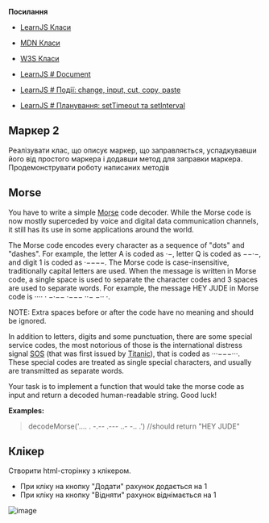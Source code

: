 **Посилання**

- [LearnJS Класи](https://uk.javascript.info/classes)

- [MDN Класи](https://developer.mozilla.org/en-US/docs/Web/JavaScript/Reference/Classes)

- [W3S Класи](https://www.w3schools.com/js/js_classes.asp)
-   [LearnJS # Document](https://uk.javascript.info/document)
-   [LearnJS # Події: change, input, cut, copy, paste](https://uk.javascript.info/events-change-input)
-   [LearnJS # Планування: setTimeout та setInterval](https://uk.javascript.info/settimeout-setinterval)

 
## Маркер 2
  
Реалізувати клас, що описує маркер, що заправляється, успадкувавши його від простого маркера і додавши метод для заправки маркера. Продемонструвати роботу написаних методів



## Morse

  

You have to write a simple [Morse](https://en.wikipedia.org/wiki/Morse_code) code decoder. While the Morse code is now mostly superceded by voice and digital data communication channels, it still has its use in some applications around the world.

The Morse code encodes every character as a sequence of "dots" and "dashes". For example, the letter A is coded as ·−, letter Q is coded as −−·−, and digit 1 is coded as ·−−−−. The Morse code is case-insensitive, traditionally capital letters are used. When the message is written in Morse code, a single space is used to separate the character codes and 3 spaces are used to separate words. For example, the message HEY JUDE in Morse code is ···· · −·−−   ·−−− ··− −·· ·.

NOTE: Extra spaces before or after the code have no meaning and should be ignored.

In addition to letters, digits and some punctuation, there are some special service codes, the most notorious of those is the international distress signal [SOS](https://en.wikipedia.org/wiki/SOS) (that was first issued by [Titanic](https://en.wikipedia.org/wiki/Titanic)), that is coded as ···−−−···. These special codes are treated as single special characters, and usually are transmitted as separate words.

Your task is to implement a function that would take the morse code as input and return a decoded human-readable string.
Good luck!

**Examples:**

> decodeMorse('.... . -.--   .--- ..- -.. .') //should return "HEY JUDE"


## Клікер

Створити html-сторінку з клікером. 
- При кліку на кнопку "Додати" рахунок додається на 1
- При кліку на кнопку "Відняти" рахунок віднімається на 1

![image](https://user-images.githubusercontent.com/9075641/172421161-b90104bd-476d-4518-b30b-bbcacc6a5209.png)